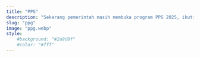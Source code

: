 ```yaml
---
title: "PPG"
description: "Sekarang pemerintah masih membuka program PPG 2025, ikuti perkembangannya, belajar dan latihan ujian PPG gratis, atau masuk group PPG 2025"
slug: "ppg"
image: "ppg.webp"
style:
    #background: "#2a9d8f"
    #color: "#fff"
---
```

